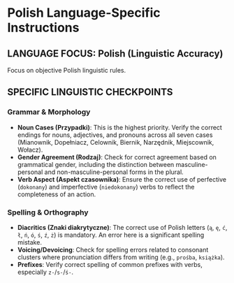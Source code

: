 # Polish Language-Specific Instructions

## LANGUAGE FOCUS: Polish (Linguistic Accuracy)

Focus on objective Polish linguistic rules.

## SPECIFIC LINGUISTIC CHECKPOINTS

### Grammar & Morphology
- **Noun Cases (Przypadki)**: This is the highest priority. Verify the correct endings for nouns, adjectives, and pronouns across all seven cases (Mianownik, Dopełniacz, Celownik, Biernik, Narzędnik, Miejscownik, Wołacz).
- **Gender Agreement (Rodzaj)**: Check for correct agreement based on grammatical gender, including the distinction between masculine-personal and non-masculine-personal forms in the plural.
- **Verb Aspect (Aspekt czasownika)**: Ensure the correct use of perfective (`dokonany`) and imperfective (`niedokonany`) verbs to reflect the completeness of an action.

### Spelling & Orthography
- **Diacritics (Znaki diakrytyczne)**: The correct use of Polish letters (`ą`, `ę`, `ć`, `ł`, `ń`, `ó`, `ś`, `ź`, `ż`) is mandatory. An error here is a significant spelling mistake.
- **Voicing/Devoicing**: Check for spelling errors related to consonant clusters where pronunciation differs from writing (e.g., `prośba`, `książka`).
- **Prefixes**: Verify correct spelling of common prefixes with verbs, especially `z-`/`s-`/`ś-`.